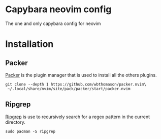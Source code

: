 # Capybara neovim config
The one and only capybara config for neovim

# Installation
## Packer
[Packer](https://github.com/wbthomason/packer.nvim) is the plugin manager that is used to install all the others plugins.
```
git clone --depth 1 https://github.com/wbthomason/packer.nvim\
 ~/.local/share/nvim/site/pack/packer/start/packer.nvim
```

## Ripgrep
[Ripgrep](https://github.com/BurntSushi/ripgrep) is use to recursively search for a regex pattern in the current directory. 
```
sudo pacman -S ripgrep
```

